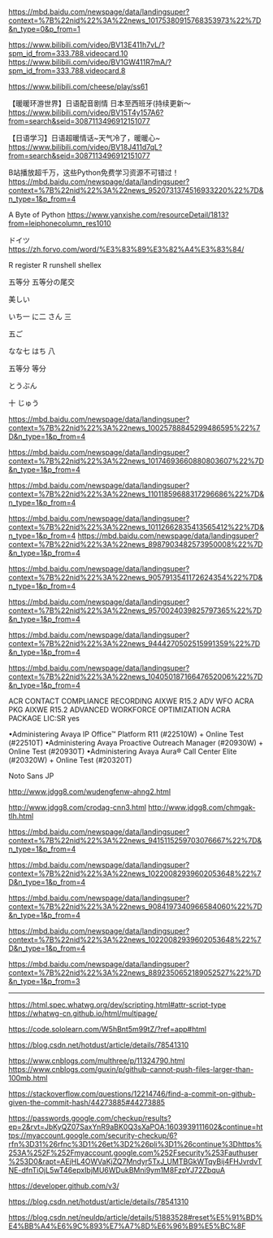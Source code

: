


https://mbd.baidu.com/newspage/data/landingsuper?context=%7B%22nid%22%3A%22news_10175380915768353973%22%7D&n_type=0&p_from=1

https://www.bilibili.com/video/BV13E411h7vL/?spm_id_from=333.788.videocard.10
https://www.bilibili.com/video/BV1GW411R7mA/?spm_id_from=333.788.videocard.8


https://www.bilibili.com/cheese/play/ss61

【暖暖环游世界】日语配音剧情 日本至西班牙(持续更新～
https://www.bilibili.com/video/BV15T4y157A6?from=search&seid=3087113496912151077


【日语学习】日语超暖情话~天气冷了，暖暖心~
https://www.bilibili.com/video/BV18J411d7qL?from=search&seid=3087113496912151077

B站播放超千万，这些Python免费学习资源不可错过！
https://mbd.baidu.com/newspage/data/landingsuper?context=%7B%22nid%22%3A%22news_9520731374516933220%22%7D&n_type=1&p_from=4

A Byte of Python
https://www.yanxishe.com/resourceDetail/1813?from=leiphonecolumn_res1010





ドイツ https://zh.forvo.com/word/%E3%83%89%E3%82%A4%E3%83%84/


R register
R runshell shellex


五等分
五等分の尾交


美しい



いち一
に二
さん 三

五ご

なな七
はち 八

五等分 等分

とうぶん


十 じゅう











https://mbd.baidu.com/newspage/data/landingsuper?context=%7B%22nid%22%3A%22news_10025788845299486595%22%7D&n_type=1&p_from=4

https://mbd.baidu.com/newspage/data/landingsuper?context=%7B%22nid%22%3A%22news_10174693660880803607%22%7D&n_type=1&p_from=4

https://mbd.baidu.com/newspage/data/landingsuper?context=%7B%22nid%22%3A%22news_11011859688317296686%22%7D&n_type=1&p_from=4


https://mbd.baidu.com/newspage/data/landingsuper?context=%7B%22nid%22%3A%22news_10112662835413565412%22%7D&n_type=1&p_from=4
https://mbd.baidu.com/newspage/data/landingsuper?context=%7B%22nid%22%3A%22news_8987903482573950008%22%7D&n_type=1&p_from=4


https://mbd.baidu.com/newspage/data/landingsuper?context=%7B%22nid%22%3A%22news_9057913541172624354%22%7D&n_type=1&p_from=4


https://mbd.baidu.com/newspage/data/landingsuper?context=%7B%22nid%22%3A%22news_9570024039825797365%22%7D&n_type=1&p_from=4



https://mbd.baidu.com/newspage/data/landingsuper?context=%7B%22nid%22%3A%22news_9444270502515991359%22%7D&n_type=1&p_from=4

https://mbd.baidu.com/newspage/data/landingsuper?context=%7B%22nid%22%3A%22news_10405018716647652006%22%7D&n_type=1&p_from=4







ACR
CONTACT COMPLIANCE RECORDING
AIXWE R15.2 ADV WFO ACRA PKG
AIXWE R15.2 ADVANCED WORKFORCE OPTIMIZATION ACRA PACKAGE LIC:SR
yes


•Administering Avaya IP Office™ Platform R11 (#22510W) + Online Test (#22510T)
•Administering Avaya Proactive Outreach Manager (#20930W) + Online Test (#20930T) 
•Administering Avaya Aura® Call Center Elite (#20320W) + Online Test (#20320T) 





Noto Sans JP




http://www.jdgg8.com/wudengfenw-ahng2.html

http://www.jdgg8.com/crodag-cnn3.html
http://www.jdgg8.com/chmgak-tlh.html



https://mbd.baidu.com/newspage/data/landingsuper?context=%7B%22nid%22%3A%22news_9415115259703076667%22%7D&n_type=1&p_from=4







https://mbd.baidu.com/newspage/data/landingsuper?context=%7B%22nid%22%3A%22news_10220082939602053648%22%7D&n_type=1&p_from=4

https://mbd.baidu.com/newspage/data/landingsuper?context=%7B%22nid%22%3A%22news_9084197340966584060%22%7D&n_type=1&p_from=4




https://mbd.baidu.com/newspage/data/landingsuper?context=%7B%22nid%22%3A%22news_10220082939602053648%22%7D&n_type=1&p_from=4




https://mbd.baidu.com/newspage/data/landingsuper?context=%7B%22nid%22%3A%22news_8892350652189052527%22%7D&n_type=1&p_from=3



**************************************

https://html.spec.whatwg.org/dev/scripting.html#attr-script-type
https://whatwg-cn.github.io/html/multipage/



https://code.sololearn.com/W5hBnt5m99tZ/?ref=app#html




https://blog.csdn.net/hotdust/article/details/78541310

https://www.cnblogs.com/multhree/p/11324790.html
https://www.cnblogs.com/guxin/p/github-cannot-push-files-larger-than-100mb.html


https://stackoverflow.com/questions/12214746/find-a-commit-on-github-given-the-commit-hash/44273885#44273885







https://passwords.google.com/checkup/results?ep=2&rvt=JbKyQZ07SaxYnR9aBK0Q3sXaPOA:1603939111602&continue=https://myaccount.google.com/security-checkup/6?rfn%3D31%26rfnc%3D1%26et%3D2%26pli%3D1%26continue%3Dhttps%253A%252F%252Fmyaccount.google.com%252Fsecurity%253Fauthuser%253D0&rapt=AEjHL4OWVaKjZQ7Mndyr5TxJ_UMTBGkWTqyBij4FHJvrdvTNE-dfnTiOjL5wT46epxIbjMU6WDukBMni9ym1M8FzpYJ72ZbquA





https://developer.github.com/v3/



https://blog.csdn.net/hotdust/article/details/78541310





https://blog.csdn.net/neuldp/article/details/51883528#reset%E5%91%BD%E4%BB%A4%E6%9C%893%E7%A7%8D%E6%96%B9%E5%BC%8F




